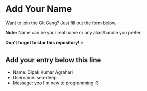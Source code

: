 # Add Your Name

Want to join the Git Gang? Just fill out the form below.

**Note:** Name can be your real name or any alias/handle you prefer.

**Don't forget to star this repository!** ⭐

## Add your entry below this line

- Name: Dipak Kumar Agrahari
- Username: sea-deep
- Message: yoo I'm new to programming :3
